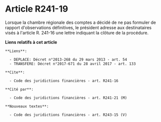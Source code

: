 # Article R241-19

Lorsque la chambre régionale des comptes a décidé de ne pas formuler de rapport d'observations définitives, le président
adresse aux destinataires visés à l'article R. 241-16 une lettre indiquant la clôture de la procédure.

**Liens relatifs à cet article**

	**Liens**:

	  - DEPLACE: Décret n°2013-268 du 29 mars 2013 - art. 54
	  - TRANSFERE: Décret n°2017-671 du 28 avril 2017 - art. 133

	**Cite**:

	  - Code des juridictions financières - art. R241-16

	**Cité par**:

	  - Code des juridictions financières - art. R241-21 (M)

	**Nouveaux textes**:

	  - Code des juridictions financières - art. R243-15 (V)
